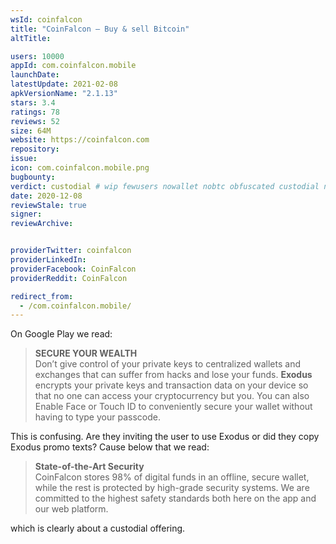```yaml
---
wsId: coinfalcon
title: "CoinFalcon – Buy & sell Bitcoin"
altTitle: 

users: 10000
appId: com.coinfalcon.mobile
launchDate: 
latestUpdate: 2021-02-08
apkVersionName: "2.1.13"
stars: 3.4
ratings: 78
reviews: 52
size: 64M
website: https://coinfalcon.com
repository: 
issue: 
icon: com.coinfalcon.mobile.png
bugbounty: 
verdict: custodial # wip fewusers nowallet nobtc obfuscated custodial nosource nonverifiable reproducible bounty defunct
date: 2020-12-08
reviewStale: true
signer: 
reviewArchive:


providerTwitter: coinfalcon
providerLinkedIn: 
providerFacebook: CoinFalcon
providerReddit: CoinFalcon

redirect_from:
  - /com.coinfalcon.mobile/
---
```



On Google Play we read:

> **SECURE YOUR WEALTH**<br>
  Don’t give control of your private keys to centralized wallets and exchanges
  that can suffer from hacks and lose your funds. **Exodus** encrypts your
  private keys and transaction data on your device so that no one can access
  your cryptocurrency but you. You can also Enable Face or Touch ID to
  conveniently secure your wallet without having to type your passcode.

This is confusing. Are they inviting the user to use Exodus or did they copy
Exodus promo texts? Cause below that we read:

> **State-of-the-Art Security**<br>
  CoinFalcon stores 98% of digital funds in an offline, secure wallet, while the
  rest is protected by high-grade security systems. We are committed to the
  highest safety standards both here on the app and our web platform.

which is clearly about a custodial offering.
